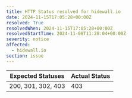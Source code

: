 ```yaml
---
title: HTTP Status resolved for hidewall.io
date: 2024-11-15T17:05:28+00:00Z
resolved: True
resolvedWhen: 2024-11-15T17:05:28+00:00Z
resolvedStartTime: 2024-11-08T11:28:04+00:00Z
severity: notice
affected:
  - hidewall.io
section: issue
---
```


| Expected Statuses | Actual Status  |
|-------------------|----------------|
| 200, 301, 302, 403 | 403 |
